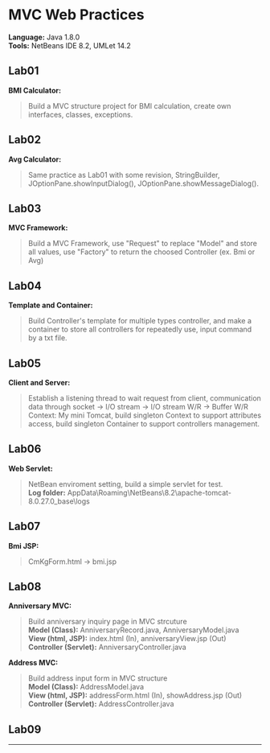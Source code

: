 # MVC Web Practices

**Language:** Java 1.8.0  
**Tools:** NetBeans IDE 8.2, UMLet 14.2  

## Lab01
**BMI Calculator:**
>Build a MVC structure project for BMI calculation, create own interfaces, classes, exceptions.  

## Lab02
**Avg Calculator:**
>Same practice as Lab01 with some revision, StringBuilder, JOptionPane.showInputDialog(), JOptionPane.showMessageDialog().

## Lab03
**MVC Framework:**
>Build a MVC Framework, use "Request" to replace "Model" and store all values, use "Factory" to return the choosed Controller (ex. Bmi or Avg)

## Lab04
**Template and Container:**
>Build Controller's template for multiple types controller, and make a container to store all controllers for repeatedly use, input command by a txt file.  

## Lab05
**Client and Server:**
>Establish a listening thread to wait request from client, communication data through socket -> I/O stream -> I/O stream W/R -> Buffer W/R  
Context: My mini Tomcat, build singleton Context to support attributes access, build singleton Container to support controllers management.  

## Lab06
**Web Servlet:**
>NetBean enviroment setting, build a simple servlet for test.  
**Log folder:** AppData\Roaming\NetBeans\8.2\apache-tomcat-8.0.27.0_base\logs  

## Lab07
**Bmi JSP:**
>CmKgForm.html -> bmi.jsp  

## Lab08
**Anniversary MVC:**
>Build anniversary inquiry page in MVC strcuture  
**Model (Class):** AnniversaryRecord.java, AnniversaryModel.java  
**View (html, JSP):** index.html (In),  anniversaryView.jsp (Out)  
**Controller (Servlet):** AnniversaryController.java  

**Address MVC:**
>Build address input form in MVC structure  
**Model (Class):** AddressModel.java  
**View (html, JSP):** addressForm.html (In), showAddress.jsp (Out)  
**Controller (Servlet):** AddressController.java  

## Lab09
****

